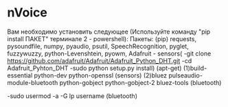 # nVoice
Вам необходимо установить следующее (Используйте команду "pip install ПАКЕТ" терминале 2 - powershell):
Пакеты: 
(pip) requests, pysoundfile, numpy, pyaudio,  psutil, SpeechRecognition, pyglet, fuzzywuzzy, python-Levenshtein, pyowm, 
Adafruit - sensors(
-git clone https://github.com/adafruit/Adafruit/Adafruit_Python_DHT.git
-cd Adafruit_Pyhton_DHT
-sudo python setup.py install)
(apt-get) (1)build-essential python-dev python-openssl  (sensors)
          (2)bluez pulseaudio-module-bluetooth python-gobject python-gobject-2 bluez-tools (bluetooth)

-sudo usermod -a -G lp username  (bluetooth)